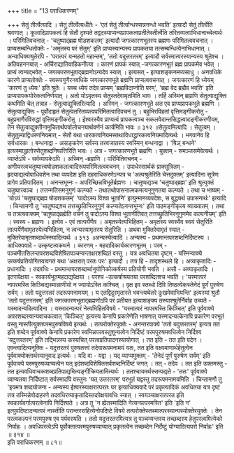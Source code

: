 +++
title = "13 पराधिकरणम्"

+++
सेतुं तीर्त्वेत्यादि । सेतुं तीर्त्वेत्यधीतेः - 'एतं सेतुं तीर्त्वान्धस्सन्ननन्धो भवति' इत्यादौ सेतुं तीर्त्वेति श्रवणात् । कूलादिप्रापकत्वं हि सेतौ दृश्यते तद्वदस्याप्यन्यप्रापकत्वप्रतीतेस्तीर्त्वेति तरितव्यत्वाभिधानाच्चेत्यर्थः । परिमितिवचनात् - 'चतुष्पाद्ब्रह्म षोडशकलम्' इत्यादौ जगत्कारणभूतस्य ब्रह्मणः परिमितत्ववचनात् । प्राप्यसम्बन्धितोक्तेः - 'अमृतस्य परं सेतुम्' इति प्राप्यस्यान्यस्य प्रापकतया तत्सम्बन्धित्वेनाभिधानात् । अन्याधिक्यश्रुतेरपि - 'परात्परं यन्महतो महान्तम्', 'ततो यदुत्तरतरम्' इत्यादौ सर्वस्मात्परस्यान्यस्य श्रुतेश्च । अतिवहननयात् - अर्चिराद्यातिवाहिकनीत्या । कारणं प्रापकं स्यात् -जगत्कारणभूतं ब्रह्म प्रापकमेव भवेत् । प्राप्यं त्वन्यद्भवेत् - जगत्कारणभूताद्ब्रह्मणोऽन्यदेव स्यात् । इत्यसत् - इत्याशङ्कनमप्यसाधु । अनवधिके कारणे प्राप्यतोक्तेः - स्वरूपगुणैरनवधिके जगत्कारणभूते ब्रह्मणि प्राप्यत्ववचनात् । जगत्कारणं हि ध्येयम् 'कारणं तु ध्येयः' इति श्रुतेः । यच्च ध्येयं तदेव प्राप्यम् 'ब्रह्मविदाप्नोति परम्', 'ब्रह्म वेद ब्रह्मैव भवति' इति प्राप्यपापकयोरेकत्वनिर्णयात् । अतो योऽमृतस्य सेतुस्तदेवामृतमिति भावः । तर्हि अस्मिन् ब्रह्मणि सेतुत्वाद्युक्तिः कथमिति चेत् तत्राह - सेतुत्वाद्युक्तिरित्यादि । अस्मिन् - जगत्कारणभूते अत एव प्राप्यप्रापकभूते ब्रह्मणि । सेतुत्वाद्युक्तिः - पूर्वोदाहृतं सेतुत्वतरितव्यत्वपरिमितत्वादिवचनं तु । बहुभिरविहतां वृत्तिमङ्गीकरोतु - बहुप्रमाणैरविरुद्धां वृत्तिमङ्गीकरोतु । ईश्वरस्यैव प्राप्यत्वं प्रापकत्वञ्च सकलवेदान्तसिद्धत्वादङ्गीकरणीयम्, तेन सेतुत्वाद्युक्तीनामुचितार्थपर्यालोचनयार्थवर्णनं कार्यमिति भावः ॥ ३१२ ॥सेतुत्वमित्यादि । सेतुत्वम् । सेतुतुल्याद्विधरणनियमात् - सेतौ यथा धारकत्वनियमस्तथाविधाद्धारकत्वनियमादित्यर्थः । भगवानेव हि सर्वधारकः । बन्धनाद्वा - असङ्करेण सर्वस्य तत्त्वजातस्य स्वस्मिन् बन्धनाद्वा । 'षिञ् बन्धने' इत्यस्माद्धातोस्सेतुशब्दनिष्पत्तिरिति भावः । अत्र - जगत्कारणभूते ब्रह्मणि । युक्तम् - समञ्जसमेवेत्यर्थः । व्याप्तेऽपि - सर्वव्यापकेऽपि । अस्मिन् -ब्रह्मणि । परिमितिवचनम् - अणीयस्त्वचतुष्पात्त्वषोडशकलत्वादिरूपपरिमितत्ववचनम् । उपाधेस्सार्थकं प्राक्सूत्रितम् - हृदयाद्यल्पोपाधिवशेन तथा व्यपदेश इति दहराधिकरणेऽन्यत्र च 'अल्पश्रुतेरिति चेत्तदुक्तम्' इत्यादिना सूत्रेण प्रागेव प्रतिपादितम् । अनन्तभूम्नः - अपरिच्छिन्नविभूतेर्ब्रह्मणः । चातुष्पद्यञ्च 'चतुष्पाद्ब्रह्म' इति श्रुत्युक्तं चतुष्पात्त्वञ्च । तत्तन्मतिसमनुगुणं कल्प्यते - तथातथोपासनात्मकमत्यनुगुणतया कल्प्यते । तथा च भाष्यम् - 'योऽयं 'चतुष्पाद्ब्रह्म षोडशकलम्' 'पादोऽस्य विश्वा भूतानि' इत्युन्मानव्यपदेशः, स बुद्ध्यर्थ उपासनार्थः' इत्यादि । चिन्तामणौ तु 'चातुष्पद्यश्च तत्तच्छ्रुतिभिरनुगुणं कल्प्यतेऽनन्तभूम्नः' इति पाठमङ्गीकृत्य व्याख्यातम् । तथा च तत्रत्यवाक्यम् 'चतुष्पाद्ब्रह्मेति वचनं तु पादोऽस्य विश्वा भूतानीतिवत् तत्तच्छ्रुतिभिरनुगुणमेव कल्पनीयम्' इति । स्वस्य - ब्रह्मणः । इत्येव - एवं तात्पर्येणैव । अमृतस्येत्यभिहितम् - अमृतस्य स्वस्यैव स्वयं सेतुरिति तात्पर्येणैवामृतस्येत्यभिहितम्, न त्वन्यस्यामृतस्य सेतुरिति । अथवा मुक्तिरेवामृतं स्यात् - मुक्तिरेवामृतशब्दार्थस्स्यादित्यर्थः ॥ ३१३ ॥अन्यस्येत्यादि । अन्यस्य - प्रथमान्तपरशब्दनिर्दिष्टस्य । आधिक्यवादे - उत्कृष्टत्वकथने । कारणम् - महदादिकार्यकारणभूतम् । परम् - पञ्चमीतसिलन्तपरशब्दविशेषितपञ्चम्यन्ताक्षरशब्दितं वस्तु । यत्र अवधितया दृष्टम् - यस्मिन्वाक्ये उत्कर्षप्रतियोगितयावगतं यथा 'अक्षरात् परतः परः' इत्यादौ । तत्र हि - तादृशस्थले हि । अव्याकृतादिः - प्रधानादिः । तदवधिः - प्रथमान्तपरशब्दार्थानुयोगिकोत्कर्षस्य प्रतियोगी भवति । असौ - अव्याकृतादिः । इतरापेक्षया - स्वकार्यभूतमहदाद्यपेक्षया । परश्च -उत्कर्षाश्रयतया परशब्दितश्च भवति । 'यस्मात्परं नापरमस्ति किञ्चिद्यस्मान्नाणीयो न ज्यायोऽस्ति कश्चित् । वृक्ष इव स्तब्धो दिवि तिष्ठत्येकस्तेनेदं पूर्णं पुरुषेण सर्वम् । ततो यदुत्तरतरं तदरूपमनामयम् । य एतद्विदुरमृतास्ते भवन्त्यथेतरे दुःखमेवाभियन्ति' इत्यस्यां श्रुतौ 'ततो यदुत्तरतरम्' इति जगत्कारणभूताद्ब्रह्मणोऽपि परं प्रतीयत इत्याशङ्क्य तस्याश्श्रुतेर्निर्वाह उच्यते - यस्मादन्यदित्यादिना । यस्मादन्यत्परं नेत्यभिहितविषये - 'यस्मात्परं नापरमस्ति किञ्चित्' इति पूर्ववाक्ये अपरशब्दस्यान्यवाचकत्वात् 'किञ्चित्' इत्यस्य केनापि प्रकारेणेति भाषणात् यस्मादन्यत्केनापि प्रकारेण परभूतं वस्तु नास्तीत्युक्तपरमपुरुषविषये इत्यर्थः । तत्परोक्तेरयुक्तेः - अनन्तरवाक्ये 'ततो यदुत्तरतरम्' इत्यत्र तत इति शब्देन पूर्ववाक्ये केनापि प्रकारेण स्वभिन्नपरवस्तुशून्यत्वेन निर्दिष्टं परमपुरुषमवधित्वेन निर्दिश्य 'यदुत्तरतरम्' इति तद्भिन्नस्य कस्यचित् परत्वप्रतिपादनस्यायोगात् । तत इति - तत इति पदेन । एवन्त्वादित्यनूक्तिः - यदुत्तरतरं पुरुषतत्त्वं तदेवारूपमनामयं यतः, तत इति वक्ष्यमाणार्थहेतुत्वेन पूर्ववाक्योक्तार्थस्यानुवाद इत्यर्थः । यदि वा - यद्वा । यद् व्याप्यमुक्तम् - 'तेनेदं पूर्णं पुरुषेण सर्वम्' इति पूर्ववाक्ये परमपुरुषव्याप्यत्वेन यत् इदंशब्दविशेषितसर्वशब्दनिर्दिष्टं जगत् । तत् - तदेव । तत इति उक्तमस्तु - तत इत्यवधिवाचकशब्दप्रतिपाद्यमित्यङ्गीक्रियतामित्यर्थः । ततश्चायमर्थस्सम्पद्यते - 'ततः' पूर्ववाक्ये व्याप्यतया निर्दिष्टात् सर्वस्मादपि वस्तुनः 'यत् उत्तरतरम्' परभूतं यद्वस्तु तदरूपमनामयमिति । चिन्तामणौ तु 'इयमत्र शब्दयोजना - अन्यस्य ईश्वरस्याक्षरात्परतः पर इत्याधिक्यवादे परं प्रकृत्यादिकं अवधितया यत्र दृष्टं तत्र तस्मिन्नेवोदाहरणे तदवधिरव्याकृतादिस्तदपेक्षयावधिः स्यात् । स्वयञ्चाक्षरात्परत इति स्वकार्यवर्गात्परत्वेनापि निर्दिश्यते । अत्र तु 'न ह्येतस्मादिति नेत्यन्यत्परमस्ति' इति 'इति न' इत्युपदिष्टादन्यत्परं नास्तीति परान्तरराहित्येनोपदिष्टे विषये तत्परोक्तेस्तस्मात्परस्यान्यस्योक्तेरयुक्तेः । तेन परत्वकल्पनं परमपुरुष एव पर्यवस्यति । ततो यदुत्तरतरमित्यत्र तु पञ्चम्यन्तस्य तच्छब्दस्य हेतुपरत्वमित्येको निर्वाहः । अवधिपरत्वेऽपि पूर्वोक्तात्परमपुरुषव्याप्यात् प्रकृतत्वेन तच्छब्देन निर्देष्टुं योग्यादित्यपरो निर्वाहः' इति ॥ ३१४ ॥  
इति पराधिकरणम् ॥ ८१॥